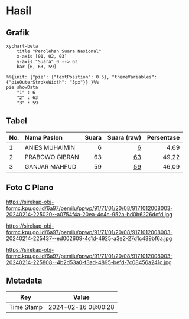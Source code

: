 # Hasil

## Grafik

```mermaid
xychart-beta
    title "Perolehan Suara Nasional"
    x-axis [01, 02, 03]
    y-axis "Suara" 0 --> 63
    bar [6, 63, 59]
```

```mermaid
%%{init: {"pie": {"textPosition": 0.5}, "themeVariables": {"pieOuterStrokeWidth": "5px"}} }%%
pie showData
    "1" : 6
    "2" : 63
    "3" : 59
```

## Tabel

| No. | Nama Paslon    | Suara | Suara (raw) | Persentase |
|:--- |:-------------- | -----:| -----------:| ----------:|
| 1   | ANIES MUHAIMIN | 6     | [6][p-1]    | 4,69       |
| 2   | PRABOWO GIBRAN | 63    | [63][p-2]   | 49,22      |
| 3   | GANJAR MAHFUD  | 59    | [59][p-3]   | 46,09      |


[p-1]: https://github.com/gigit-pemilu/pemilu-2024/blob/main/pilpres/hitung-suara/sub/91-papua/sub/71-kota-jayapura/sub/01-jayapura-utara/sub/2008-kayo-batu/sub/003-tps/sub/paslon-1.txt
[p-2]: https://github.com/gigit-pemilu/pemilu-2024/blob/main/pilpres/hitung-suara/sub/91-papua/sub/71-kota-jayapura/sub/01-jayapura-utara/sub/2008-kayo-batu/sub/003-tps/sub/paslon-2.txt
[p-3]: https://github.com/gigit-pemilu/pemilu-2024/blob/main/pilpres/hitung-suara/sub/91-papua/sub/71-kota-jayapura/sub/01-jayapura-utara/sub/2008-kayo-batu/sub/003-tps/sub/paslon-3.txt

## Foto C Plano

https://sirekap-obj-formc.kpu.go.id/6a97/pemilu/ppwp/91/71/01/20/08/9171012008003-20240214-225020--a0754f4a-20ea-4c4c-952a-bd0b6226dcfd.jpg

https://sirekap-obj-formc.kpu.go.id/6a97/pemilu/ppwp/91/71/01/20/08/9171012008003-20240214-225437--ed002609-4c1d-4925-a3e2-27d1c439bf6a.jpg

https://sirekap-obj-formc.kpu.go.id/6a97/pemilu/ppwp/91/71/01/20/08/9171012008003-20240214-225808--4b2d53a0-f3ad-4895-befd-7c08456a241c.jpg


## Metadata

| Key        | Value               |
| ---------- | ------------------- |
| Time Stamp | 2024-02-16 08:00:28 |



